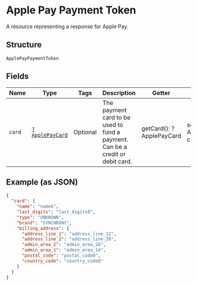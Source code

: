 
# Apple Pay Payment Token

A resource representing a response for Apple Pay.

## Structure

`ApplePayPaymentToken`

## Fields

| Name | Type | Tags | Description | Getter | Setter |
|  --- | --- | --- | --- | --- | --- |
| `card` | [`?ApplePayCard`](../../doc/models/apple-pay-card.md) | Optional | The payment card to be used to fund a payment. Can be a credit or debit card. | getCard(): ?ApplePayCard | setCard(?ApplePayCard card): void |

## Example (as JSON)

```json
{
  "card": {
    "name": "name6",
    "last_digits": "last_digits0",
    "type": "UNKNOWN",
    "brand": "SYNCHRONY",
    "billing_address": {
      "address_line_1": "address_line_12",
      "address_line_2": "address_line_28",
      "admin_area_2": "admin_area_28",
      "admin_area_1": "admin_area_14",
      "postal_code": "postal_code0",
      "country_code": "country_code8"
    }
  }
}
```

